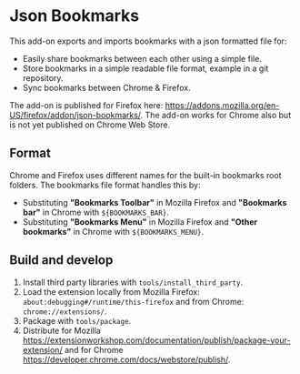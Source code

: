 # Json Bookmarks

This add-on exports and imports bookmarks with a json formatted file for:

* Easily share bookmarks between each other using a simple file.
* Store bookmarks in a simple readable file format, example in a git repository.
* Sync bookmarks between Chrome & Firefox.

The add-on is published for Firefox here:
<https://addons.mozilla.org/en-US/firefox/addon/json-bookmarks/>. The add-on
works for Chrome also but is not yet published on Chrome Web Store.

## Format

Chrome and Firefox uses different names for the built-in bookmarks root folders.
The bookmarks file format handles this by:

* Substituting __"Bookmarks Toolbar"__ in Mozilla Firefox and __"Bookmarks bar"__ in Chrome
  with `${BOOKMARKS_BAR}`.
* Substituting __"Bookmarks Menu"__ in Mozilla Firefox and __"Other bookmarks"__ in Chrome
  with `${BOOKMARKS_MENU}`.

## Build and develop

1. Install third party libraries with `tools/install_third_party`.
2. Load the extension locally from Mozilla Firefox:
   `about:debugging#/runtime/this-firefox` and from
   Chrome: `chrome://extensions/`.
3. Package with `tools/package`.
4. Distribute for Mozilla
  <https://extensionworkshop.com/documentation/publish/package-your-extension/>
  and for Chrome <https://developer.chrome.com/docs/webstore/publish/>.
